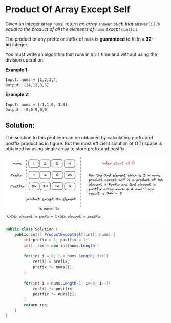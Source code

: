 # Product Of Array Except Self

Given an integer array `nums`, return *an array* `answer` *such that* `answer[i]` *is equal to the product of all the elements of* `nums` *except* `nums[i]`.

The product of any prefix or suffix of `nums` is **guaranteed** to fit in a **32-bit** integer.

You must write an algorithm that runs in `O(n)` time and without using the division operation.

**Example 1:**

```
Input: nums = [1,2,3,4]
Output: [24,12,8,6]
```

**Example 2:**

```
Input: nums = [-1,1,0,-3,3]
Output: [0,0,9,0,0]
```

## Solution:

The solution to this problem can be obtained by calculating prefix and postfix product as in figure. But the most efficient solution of O(1) space is obtained by using single array to store prefix and postfix.

<img src="https://raw.githubusercontent.com/nameson2672/notebook/master/image/productexceptself.png" title="" alt="as" width="749"> 

```csharp
public class Solution {
    public int[] ProductExceptSelf(int[] nums) {
        int prefix = 1, postfix = 1;
        int[] res = new int[nums.Length];        

        for(int i = 0; i < nums.Length; i++){
            res[i] = prefix;
            prefix *= nums[i];             
        }

        for(int i = nums.Length-1; i>=0; i--){
            res[i] *= postfix;
            postfix *= nums[i];          
        }
        return res;
    }
}
```
